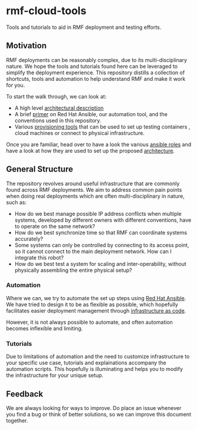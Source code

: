 # rmf-cloud-tools

Tools and tutorials to aid in RMF deployment and testing efforts.

## Motivation

RMF deployments can be reasonably complex, due to its multi-disciplinary nature. We hope the tools and tutorials found here can be leveraged to simplify the deployment experience. This repository distills a collection of shortcuts, tools and automation to help understand RMF and make it work for you. 

To start the walk through, we can look at:
* A high level [architectural description](docs/architecture.md)
* A brief [primer](docs/ansible_primer.md) on Red Hat Ansible, our automation tool, and the conventions used in this repository.
* Various [provisioning tools](docs/provisioning.md) that can be used to set up testing containers , cloud machines or connect to physical infrastructure.

Once you are familiar, head over to have a look the various [ansible roles](./roles) and have a look at how they are used to set up the proposed [architecture](docs/architecture.md).

## General Structure

The repository revolves around useful infrastructure that are commonly found across RMF deployments. We aim to address common pain points when doing real deployments which are often multi-disciplinary in nature, such as:

* How do we best manage possible IP address conflicts when multiple systems, developed by different owners with different conventions, have to operate on the same network?
* How do we best synchronize time so that RMF can coordinate systems accurately?
* Some systems can only be controlled by connecting to its access point, so it cannot connect to the main deployment network. How can I integrate this robot?
* How do we best test a system for scaling and inter-operability, without physically assembling the entire physical setup?

### Automation
Where we can, we try to automate the set up steps using [Red Hat Ansible](https://www.ansible.com/). We have tried to design it to be as flexible as possible, which hopefully facilitates easier deployment management through [infrastructure as code](https://en.wikipedia.org/wiki/Infrastructure_as_code). 

However, it is not always possible to automate, and often automation becomes inflexible and limiting. 

### Tutorials
Due to limitations of automation and the need to customize infrastructure to your specific use case, tutorials and explainations accompany the automation scripts. This hopefully is illuminating and helps you to modify the infrastructure for your unique setup.

## Feedback
We are always looking for ways to improve. Do place an issue whenever you find a bug or think of better solutions, so we can improve this document together.
